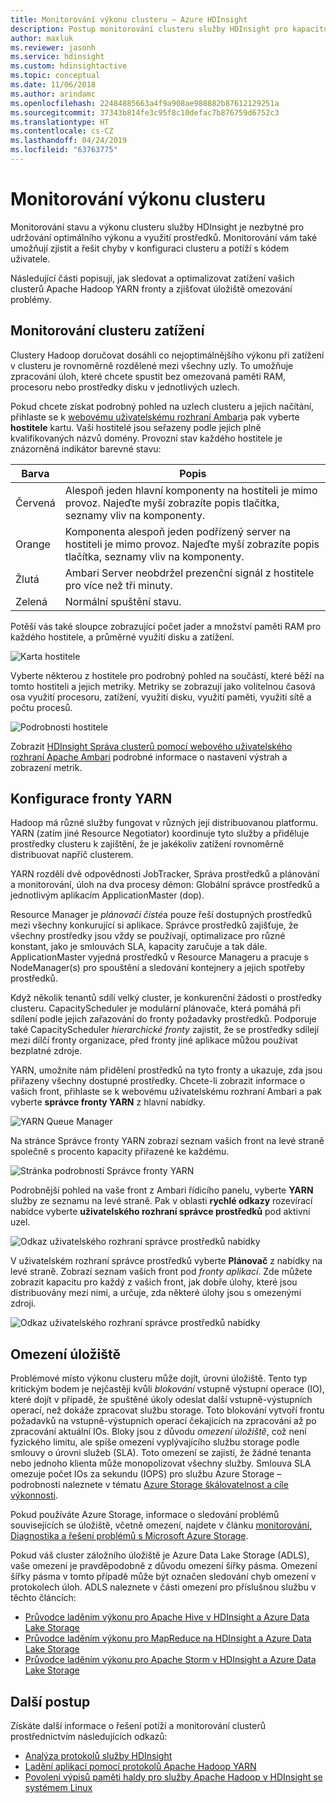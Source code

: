 ```yaml
---
title: Monitorování výkonu clusteru – Azure HDInsight
description: Postup monitorování clusteru služby HDInsight pro kapacitu a výkon.
author: maxluk
ms.reviewer: jasonh
ms.service: hdinsight
ms.custom: hdinsightactive
ms.topic: conceptual
ms.date: 11/06/2018
ms.author: arindamc
ms.openlocfilehash: 22484885663a4f9a908ae988882b87612129251a
ms.sourcegitcommit: 37343b814fe3c95f8c10defac7b876759d6752c3
ms.translationtype: HT
ms.contentlocale: cs-CZ
ms.lasthandoff: 04/24/2019
ms.locfileid: "63763775"
---
```

# <a name="monitor-cluster-performance"></a>Monitorování výkonu clusteru

Monitorování stavu a výkonu clusteru služby HDInsight je nezbytné pro udržování optimálního výkonu a využití prostředků. Monitorování vám také umožňují zjistit a řešit chyby v konfiguraci clusteru a potíží s kódem uživatele.

Následující části popisují, jak sledovat a optimalizovat zatížení vašich clusterů Apache Hadoop YARN fronty a zjišťovat úložiště omezování problémy.

## <a name="monitor-cluster-load"></a>Monitorování clusteru zatížení

Clustery Hadoop doručovat dosáhli co nejoptimálnějšího výkonu při zatížení v clusteru je rovnoměrně rozdělené mezi všechny uzly. To umožňuje zpracování úloh, které chcete spustit bez omezovaná paměti RAM, procesoru nebo prostředky disku v jednotlivých uzlech.

Pokud chcete získat podrobný pohled na uzlech clusteru a jejich načítání, přihlaste se k [webovému uživatelskému rozhraní Ambari](hdinsight-hadoop-manage-ambari.md)a pak vyberte **hostitele** kartu. Vaši hostitelé jsou seřazeny podle jejich plně kvalifikovaných názvů domény. Provozní stav každého hostitele je znázorněná indikátor barevné stavu:

| Barva | Popis |
| --- | --- |
| Červená | Alespoň jeden hlavní komponenty na hostiteli je mimo provoz. Najeďte myší zobrazíte popis tlačítka, seznamy vliv na komponenty. |
| Orange | Komponenta alespoň jeden podřízený server na hostiteli je mimo provoz. Najeďte myší zobrazíte popis tlačítka, seznamy vliv na komponenty. |
| Žlutá | Ambari Server neobdržel prezenční signál z hostitele pro více než tři minuty. |
| Zelená | Normální spuštění stavu. |

Potěší vás také sloupce zobrazující počet jader a množství paměti RAM pro každého hostitele, a průměrné využití disku a zatížení.

![Karta hostitele](./media/hdinsight-key-scenarios-to-monitor/hosts-tab.png)

Vyberte některou z hostitele pro podrobný pohled na součástí, které běží na tomto hostiteli a jejich metriky. Metriky se zobrazují jako volitelnou časová osa využití procesoru, zatížení, využití disku, využití paměti, využití sítě a počtu procesů.

![Podrobnosti hostitele](./media/hdinsight-key-scenarios-to-monitor/host-details.png)

Zobrazit [HDInsight Správa clusterů pomocí webového uživatelského rozhraní Apache Ambari](hdinsight-hadoop-manage-ambari.md) podrobné informace o nastavení výstrah a zobrazení metrik.

## <a name="yarn-queue-configuration"></a>Konfigurace fronty YARN

Hadoop má různé služby fungovat v různých její distribuovanou platformu. YARN (zatím jiné Resource Negotiator) koordinuje tyto služby a přiděluje prostředky clusteru k zajištění, že je jakékoliv zatížení rovnoměrně distribuovat napříč clusterem.

YARN rozdělí dvě odpovědnosti JobTracker, Správa prostředků a plánování a monitorování, úloh na dva procesy démon: Globální správce prostředků a jednotlivým aplikacím ApplicationMaster (dop).

Resource Manager je *plánovači čisté*a pouze řeší dostupných prostředků mezi všechny konkurující si aplikace. Správce prostředků zajišťuje, že všechny prostředky jsou vždy se používají, optimalizace pro různé konstant, jako je smlouvách SLA, kapacity zaručuje a tak dále. ApplicationMaster vyjedná prostředků v Resource Manageru a pracuje s NodeManager(s) pro spouštění a sledování kontejnery a jejich spotřeby prostředků.

Když několik tenantů sdílí velký cluster, je konkurenční žádosti o prostředky clusteru. CapacityScheduler je modulární plánovače, která pomáhá při sdílení podle jejich zařazování do fronty požadavky prostředků. Podporuje také CapacityScheduler *hierarchické fronty* zajistit, že se prostředky sdílejí mezi dílčí fronty organizace, před fronty jiné aplikace můžou používat bezplatné zdroje.

YARN, umožníte nám přidělení prostředků na tyto fronty a ukazuje, zda jsou přiřazeny všechny dostupné prostředky. Chcete-li zobrazit informace o vašich front, přihlaste se k webovému uživatelskému rozhraní Ambari a pak vyberte **správce fronty YARN** z hlavní nabídky.

![YARN Queue Manager](./media/hdinsight-key-scenarios-to-monitor/yarn-queue-manager.png)

Na stránce Správce fronty YARN zobrazí seznam vašich front na levé straně společně s procento kapacity přiřazené ke každému.

![Stránka podrobností Správce fronty YARN](./media/hdinsight-key-scenarios-to-monitor/yarn-queue-manager-details.png)

Podrobnější pohled na vaše front z Ambari řídicího panelu, vyberte **YARN** služby ze seznamu na levé straně. Pak v oblasti **rychlé odkazy** rozevírací nabídce vyberte **uživatelského rozhraní správce prostředků** pod aktivní uzel.

![Odkaz uživatelského rozhraní správce prostředků nabídky](./media/hdinsight-key-scenarios-to-monitor/resource-manager-ui-menu.png)

V uživatelském rozhraní správce prostředků vyberte **Plánovač** z nabídky na levé straně. Zobrazí seznam vašich front pod *fronty aplikací*. Zde můžete zobrazit kapacitu pro každý z vašich front, jak dobře úlohy, které jsou distribuovány mezi nimi, a určuje, zda některé úlohy jsou s omezenými zdroji.

![Odkaz uživatelského rozhraní správce prostředků nabídky](./media/hdinsight-key-scenarios-to-monitor/resource-manager-ui.png)

## <a name="storage-throttling"></a>Omezení úložiště

Problémové místo výkonu clusteru může dojít, úrovni úložiště. Tento typ kritickým bodem je nejčastěji kvůli *blokování* vstupně výstupní operace (IO), které dojít v případě, že spuštěné úkoly odeslat další vstupně-výstupních operací, než dokáže zpracovat službu storage. Toto blokování vytvoří frontu požadavků na vstupně-výstupních operací čekajících na zpracování až po zpracování aktuální IOs. Bloky jsou z důvodu *omezení úložiště*, což není fyzického limitu, ale spíše omezení vyplývajícího službu storage podle smlouvy o úrovni služeb (SLA). Toto omezení se zajistí, že žádné tenanta nebo jednoho klienta může monopolizovat všechny služby. Smlouva SLA omezuje počet IOs za sekundu (IOPS) pro službu Azure Storage – podrobnosti naleznete v tématu [Azure Storage škálovatelnost a cíle výkonnosti](https://docs.microsoft.com/azure/storage/storage-scalability-targets).

Pokud používáte Azure Storage, informace o sledování problémů souvisejících se úložiště, včetně omezení, najdete v článku [monitorování, Diagnostika a řešení problémů s Microsoft Azure Storage](https://docs.microsoft.com/azure/storage/storage-monitoring-diagnosing-troubleshooting).

Pokud váš cluster záložního úložiště je Azure Data Lake Storage (ADLS), vaše omezení je pravděpodobně z důvodu omezení šířky pásma. Omezení šířky pásma v tomto případě může být označen sledování chyb omezení v protokolech úloh. ADLS naleznete v části omezení pro příslušnou službu v těchto článcích:

* [Průvodce laděním výkonu pro Apache Hive v HDInsight a Azure Data Lake Storage](../data-lake-store/data-lake-store-performance-tuning-hive.md)
* [Průvodce laděním výkonu pro MapReduce na HDInsight a Azure Data Lake Storage](../data-lake-store/data-lake-store-performance-tuning-mapreduce.md)
* [Průvodce laděním výkonu pro Apache Storm v HDInsight a Azure Data Lake Storage](../data-lake-store/data-lake-store-performance-tuning-storm.md)

## <a name="next-steps"></a>Další postup

Získáte další informace o řešení potíží a monitorování clusterů prostřednictvím následujících odkazů:

* [Analýza protokolů služby HDInsight](hdinsight-debug-jobs.md)
* [Ladění aplikací pomocí protokolů Apache Hadoop YARN](hdinsight-hadoop-access-yarn-app-logs-linux.md)
* [Povolení výpisů paměti haldy pro služby Apache Hadoop v HDInsight se systémem Linux](hdinsight-hadoop-collect-debug-heap-dump-linux.md)

